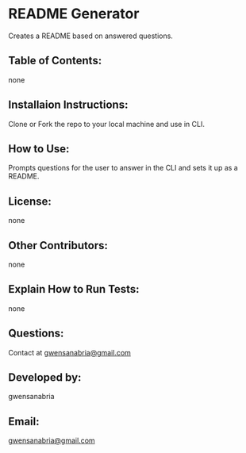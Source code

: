 # README Generator
Creates a README based on answered questions.
## Table of Contents: 
none
## Installaion Instructions: 
Clone or Fork the repo to your local machine and use in CLI.
## How to Use: 
Prompts questions for the user to answer in the CLI and sets it up as a README.
## License: 
none
## Other Contributors: 
none
## Explain How to Run Tests: 
none
## Questions: 
Contact at gwensanabria@gmail.com
## Developed by: 
gwensanabria
## Email: 
gwensanabria@gmail.com
